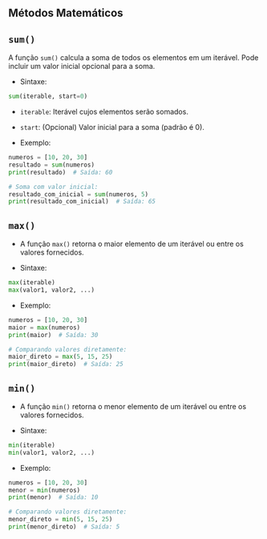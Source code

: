## Métodos Matemáticos
##  `sum()`
A função `sum()` calcula a soma de todos os elementos em um iterável. Pode incluir um valor inicial opcional para a soma.

- Sintaxe:
```python
sum(iterable, start=0)
```
- `iterable`: Iterável cujos elementos serão somados.
- `start`: (Opcional) Valor inicial para a soma (padrão é 0).

- Exemplo:
```python
numeros = [10, 20, 30]
resultado = sum(numeros)
print(resultado)  # Saída: 60

# Soma com valor inicial:
resultado_com_inicial = sum(numeros, 5)
print(resultado_com_inicial)  # Saída: 65
```


## `max()`
- A função `max()` retorna o maior elemento de um iterável ou entre os valores fornecidos.

- Sintaxe:
```python
max(iterable)
max(valor1, valor2, ...)
```

- Exemplo:
```python
numeros = [10, 20, 30]
maior = max(numeros)
print(maior)  # Saída: 30

# Comparando valores diretamente:
maior_direto = max(5, 15, 25)
print(maior_direto)  # Saída: 25
```


## `min()`
- A função `min()` retorna o menor elemento de um iterável ou entre os valores fornecidos.

- Sintaxe:
```python
min(iterable)
min(valor1, valor2, ...)
```

- Exemplo:
```python
numeros = [10, 20, 30]
menor = min(numeros)
print(menor)  # Saída: 10

# Comparando valores diretamente:
menor_direto = min(5, 15, 25)
print(menor_direto)  # Saída: 5
```